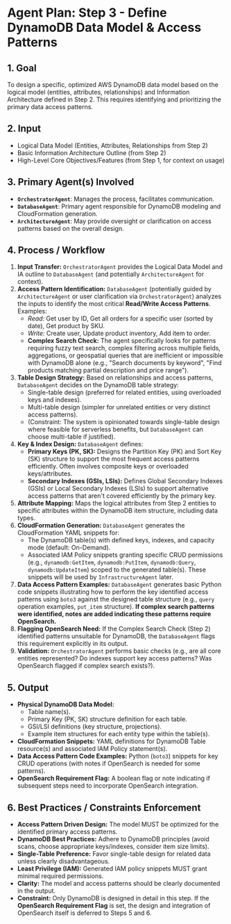 # Agent Plan: Step 3 - Define DynamoDB Data Model & Access Patterns

## 1. Goal

To design a specific, optimized AWS DynamoDB data model based on the logical model (entities, attributes, relationships) and Information Architecture defined in Step 2. This requires identifying and prioritizing the primary data access patterns.

## 2. Input

*   Logical Data Model (Entities, Attributes, Relationships from Step 2)
*   Basic Information Architecture Outline (from Step 2)
*   High-Level Core Objectives/Features (from Step 1, for context on usage)

## 3. Primary Agent(s) Involved

*   **`OrchestratorAgent`**: Manages the process, facilitates communication.
*   **`DatabaseAgent`**: Primary agent responsible for DynamoDB modeling and CloudFormation generation.
*   **`ArchitectureAgent`**: May provide oversight or clarification on access patterns based on the overall design.

## 4. Process / Workflow

1.  **Input Transfer:** `OrchestratorAgent` provides the Logical Data Model and IA outline to `DatabaseAgent` (and potentially `ArchitectureAgent` for context).
2.  **Access Pattern Identification:** `DatabaseAgent` (potentially guided by `ArchitectureAgent` or user clarification via `OrchestratorAgent`) analyzes the inputs to identify the most critical **Read/Write Access Patterns**. Examples:
    *   *Read:* Get user by ID, Get all orders for a specific user (sorted by date), Get product by SKU.
    *   *Write:* Create user, Update product inventory, Add item to order.
    *   **Complex Search Check:** The agent specifically looks for patterns requiring fuzzy text search, complex filtering across multiple fields, aggregations, or geospatial queries that are inefficient or impossible with DynamoDB alone (e.g., "Search documents by keyword", "Find products matching partial description and price range").
3.  **Table Design Strategy:** Based on relationships and access patterns, `DatabaseAgent` decides on the DynamoDB table strategy:
    *   Single-table design (preferred for related entities, using overloaded keys and indexes).
    *   Multi-table design (simpler for unrelated entities or very distinct access patterns).
    *   (Constraint: The system is opinionated towards single-table design where feasible for serverless benefits, but `DatabaseAgent` can choose multi-table if justified).
4.  **Key & Index Design:** `DatabaseAgent` defines:
    *   **Primary Keys (PK, SK):** Designs the Partition Key (PK) and Sort Key (SK) structure to support the most frequent access patterns efficiently. Often involves composite keys or overloaded keys/attributes.
    *   **Secondary Indexes (GSIs, LSIs):** Defines Global Secondary Indexes (GSIs) or Local Secondary Indexes (LSIs) to support alternative access patterns that aren't covered efficiently by the primary key.
5.  **Attribute Mapping:** Maps the logical attributes from Step 2 entities to specific attributes within the DynamoDB item structure, including data types.
6.  **CloudFormation Generation:** `DatabaseAgent` generates the CloudFormation YAML snippets for:
    *   The DynamoDB table(s) with defined keys, indexes, and capacity mode (default: On-Demand).
    *   Associated IAM Policy snippets granting specific CRUD permissions (e.g., `dynamodb:GetItem`, `dynamodb:PutItem`, `dynamodb:Query`, `dynamodb:UpdateItem`) scoped to the generated table(s). These snippets will be used by `InfrastructureAgent` later.
7.  **Data Access Pattern Examples:** `DatabaseAgent` generates basic Python code snippets illustrating how to perform the key identified access patterns using `boto3` against the designed table structure (e.g., `query` operation examples, `put_item` structure). **If complex search patterns were identified, notes are added indicating these patterns require OpenSearch.**
8.  **Flagging OpenSearch Need:** If the Complex Search Check (Step 2) identified patterns unsuitable for DynamoDB, the `DatabaseAgent` flags this requirement explicitly in its output.
9.  **Validation:** `OrchestratorAgent` performs basic checks (e.g., are all core entities represented? Do indexes support key access patterns? Was OpenSearch flagged if complex search exists?).

## 5. Output

*   **Physical DynamoDB Data Model:**
    *   Table name(s).
    *   Primary Key (PK, SK) structure definition for each table.
    *   GSI/LSI definitions (key structure, projections).
    *   Example item structures for each entity type within the table(s).
*   **CloudFormation Snippets:** YAML definitions for DynamoDB Table resource(s) and associated IAM Policy statement(s).
*   **Data Access Pattern Code Examples:** Python (`boto3`) snippets for key CRUD operations (with notes if OpenSearch is needed for some patterns).
*   **OpenSearch Requirement Flag:** A boolean flag or note indicating if subsequent steps need to incorporate OpenSearch integration.

## 6. Best Practices / Constraints Enforcement

*   **Access Pattern Driven Design:** The model MUST be optimized for the identified primary access patterns.
*   **DynamoDB Best Practices:** Adhere to DynamoDB principles (avoid scans, choose appropriate keys/indexes, consider item size limits).
*   **Single-Table Preference:** Favor single-table design for related data unless clearly disadvantageous.
*   **Least Privilege (IAM):** Generated IAM policy snippets MUST grant minimal required permissions.
*   **Clarity:** The model and access patterns should be clearly documented in the output.
*   **Constraint:** Only DynamoDB is designed in detail in this step. If the **OpenSearch Requirement Flag** is set, the design and integration of OpenSearch itself is deferred to Steps 5 and 6. 